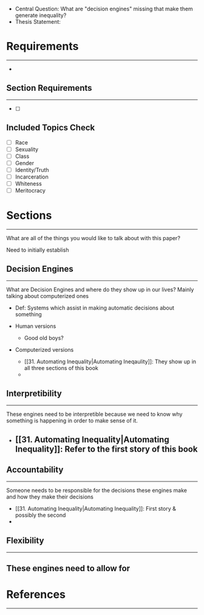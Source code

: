 -   Central Question: What are "decision engines" missing that make them generate inequality?
-   Thesis Statement: 

# Requirements
- - - 
- 

## Section Requirements
- - -
- [ ] 

## Included Topics Check
- [ ] Race
- [ ] Sexuality
- [ ] Class
- [ ] Gender
- [ ] Identity/Truth
- [ ] Incarceration
- [ ] Whiteness
- [ ] Meritocracy

# Sections
- - -
What are all of the things you would like to talk about with this paper?

Need to initially establish 

## Decision Engines
- - -
What are Decision Engines and where do they show up in our lives? Mainly talking about computerized ones
- Def: Systems which assist in making automatic decisions about something

- Human versions
	- Good old boys?

- Computerized versions
	- [[31. Automating Inequality|Automating Ineqaulity]]: They show up in all three sections of this book
	- 

## Interpretibility
- - -
These engines need to be interpretible because we need to know why something is happening in order to make sense of it.
- [[31. Automating Inequality|Automating Inequality]]: Refer to the first story of this book
	- 
## Accountability
- - -
Someone needs to be responsible for the decisions these engines make and how they make their decisions
- [[31. Automating Inequality|Automating Inequality]]: First story & possibly the second
- 
## Flexibility
- - - 
These engines need to allow for 
- 

# References
- - -